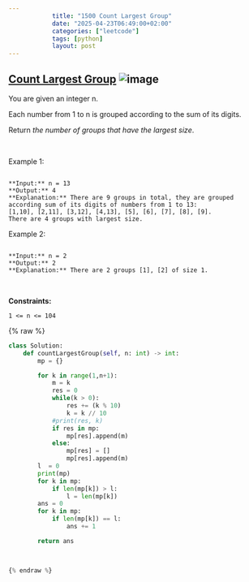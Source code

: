 ```yaml
---
            title: "1500 Count Largest Group"
            date: "2025-04-23T06:49:00+02:00"
            categories: ["leetcode"]
            tags: [python]
            layout: post
---
```

            
## [Count Largest Group](https://leetcode.com/problems/count-largest-group) ![image](https://img.shields.io/badge/Difficulty-Easy-brightgreen)

You are given an integer n.

Each number from 1 to n is grouped according to the sum of its digits.

Return *the number of groups that have the largest size*.

 

Example 1:

```

**Input:** n = 13
**Output:** 4
**Explanation:** There are 9 groups in total, they are grouped according sum of its digits of numbers from 1 to 13:
[1,10], [2,11], [3,12], [4,13], [5], [6], [7], [8], [9].
There are 4 groups with largest size.

```

Example 2:

```

**Input:** n = 2
**Output:** 2
**Explanation:** There are 2 groups [1], [2] of size 1.

```

 

**Constraints:**

	1 <= n <= 104

{% raw %}
```python
class Solution:
    def countLargestGroup(self, n: int) -> int:
        mp = {}

        for k in range(1,n+1):
            m = k
            res = 0
            while(k > 0):
                res += (k % 10)
                k = k // 10
            #print(res, k)
            if res in mp:
                mp[res].append(m)
            else:
                mp[res] = []
                mp[res].append(m)
        l  = 0
        print(mp)
        for k in mp:
            if len(mp[k]) > l:
                l = len(mp[k])
        ans = 0
        for k in mp:
            if len(mp[k]) == l:
                ans += 1

        return ans


        
{% endraw %}
